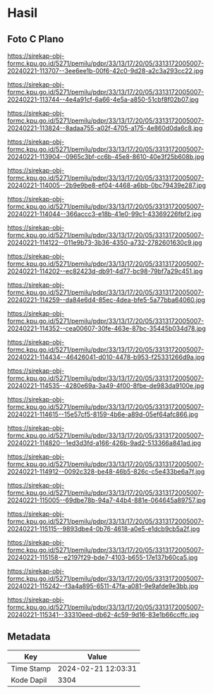 # Hasil

## Foto C Plano

https://sirekap-obj-formc.kpu.go.id/5271/pemilu/pdpr/33/13/17/20/05/3313172005007-20240221-113707--3ee6ee1b-00f6-42c0-9d28-a2c3a293cc22.jpg

https://sirekap-obj-formc.kpu.go.id/5271/pemilu/pdpr/33/13/17/20/05/3313172005007-20240221-113744--4e4a91cf-6a66-4e5a-a850-51cbf8f02b07.jpg

https://sirekap-obj-formc.kpu.go.id/5271/pemilu/pdpr/33/13/17/20/05/3313172005007-20240221-113824--8adaa755-a02f-4705-a175-4e860d0da6c8.jpg

https://sirekap-obj-formc.kpu.go.id/5271/pemilu/pdpr/33/13/17/20/05/3313172005007-20240221-113904--0965c3bf-cc6b-45e8-8610-40e3f25b608b.jpg

https://sirekap-obj-formc.kpu.go.id/5271/pemilu/pdpr/33/13/17/20/05/3313172005007-20240221-114005--2b9e9be8-ef04-4468-a6bb-0bc79439e287.jpg

https://sirekap-obj-formc.kpu.go.id/5271/pemilu/pdpr/33/13/17/20/05/3313172005007-20240221-114044--366accc3-e18b-41e0-99c1-43369226fbf2.jpg

https://sirekap-obj-formc.kpu.go.id/5271/pemilu/pdpr/33/13/17/20/05/3313172005007-20240221-114122--011e9b73-3b36-4350-a732-2782601630c9.jpg

https://sirekap-obj-formc.kpu.go.id/5271/pemilu/pdpr/33/13/17/20/05/3313172005007-20240221-114202--ec82423d-db91-4d77-bc98-79bf7a29c451.jpg

https://sirekap-obj-formc.kpu.go.id/5271/pemilu/pdpr/33/13/17/20/05/3313172005007-20240221-114259--da84e6d4-85ec-4dea-bfe5-5a77bba64060.jpg

https://sirekap-obj-formc.kpu.go.id/5271/pemilu/pdpr/33/13/17/20/05/3313172005007-20240221-114352--cea00607-30fe-463e-87bc-35445b034d78.jpg

https://sirekap-obj-formc.kpu.go.id/5271/pemilu/pdpr/33/13/17/20/05/3313172005007-20240221-114434--46426041-d010-4478-b953-f25331266d9a.jpg

https://sirekap-obj-formc.kpu.go.id/5271/pemilu/pdpr/33/13/17/20/05/3313172005007-20240221-114535--4280e69a-3a49-4f00-8fbe-de983da9100e.jpg

https://sirekap-obj-formc.kpu.go.id/5271/pemilu/pdpr/33/13/17/20/05/3313172005007-20240221-114615--15e57cf5-8159-4b6e-a89d-05ef64afc866.jpg

https://sirekap-obj-formc.kpu.go.id/5271/pemilu/pdpr/33/13/17/20/05/3313172005007-20240221-114820--1ed3d3fd-a166-426b-9ad2-513366a841ad.jpg

https://sirekap-obj-formc.kpu.go.id/5271/pemilu/pdpr/33/13/17/20/05/3313172005007-20240221-114912--0092c328-be48-46b5-826c-c5e433be6a7f.jpg

https://sirekap-obj-formc.kpu.go.id/5271/pemilu/pdpr/33/13/17/20/05/3313172005007-20240221-115005--69dbe78b-94a7-44b4-881e-064645a89757.jpg

https://sirekap-obj-formc.kpu.go.id/5271/pemilu/pdpr/33/13/17/20/05/3313172005007-20240221-115115--9893dbe4-0b76-4618-a0e5-e1dcb9cb5a2f.jpg

https://sirekap-obj-formc.kpu.go.id/5271/pemilu/pdpr/33/13/17/20/05/3313172005007-20240221-115158--e2197f29-bde7-4103-b655-17e137b60ca5.jpg

https://sirekap-obj-formc.kpu.go.id/5271/pemilu/pdpr/33/13/17/20/05/3313172005007-20240221-115242--f3a4a895-6511-47fa-a081-9e9afde9e3bb.jpg

https://sirekap-obj-formc.kpu.go.id/5271/pemilu/pdpr/33/13/17/20/05/3313172005007-20240221-115341--33310eed-db62-4c59-9d16-83e1b66ccffc.jpg


## Metadata

| Key        | Value               |
| ---------- | ------------------- |
| Time Stamp | 2024-02-21 12:03:31 |
| Kode Dapil | 3304                |



